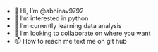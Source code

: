 - 👋 Hi, I’m @abhinav9792
- 👀 I’m interested in python
- 🌱 I’m currently learning data analysis
- 💞️ I’m looking to collaborate on where you want
- 📫 How to reach me text me on git hub

<!---
abhinav9792/abhinav9792 is a ✨ special ✨ repository because its `README.md` (this file) appears on your GitHub profile.
You can click the Preview link to take a look at your changes.
--->
